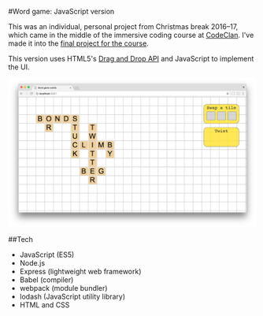 #Word game: JavaScript version

This was an individual, personal project from Christmas break 2016&ndash;17, which came in the middle of the immersive coding course at [CodeClan](https://codeclan.com/). I've made it into the [final project for the course](https://github.com/katemanson/word_game_React). 

This version uses HTML5's [Drag and Drop API](https://developer.mozilla.org/en-US/docs/Web/API/HTML_Drag_and_Drop_API) and JavaScript to implement the UI. 

![screenshot](https://github.com/katemanson/word_game/raw/master/img/screenshot.png)

##Tech
* JavaScript (ES5)
* Node.js
* Express (lightweight web framework)
* Babel (compiler)
* webpack (module bundler)
* lodash (JavaScript utility library)
* HTML and CSS
